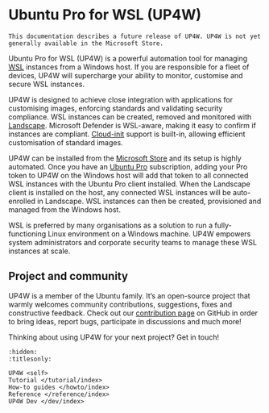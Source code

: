 # Ubuntu Pro for WSL (UP4W)
```{note}
This documentation describes a future release of UP4W. UP4W is not yet generally available in the Microsoft Store.
```

Ubuntu Pro for WSL (UP4W) is a powerful automation tool for managing [WSL](https://ubuntu.com/desktop/wsl) instances from a Windows host. If you are responsible for a fleet of devices, UP4W will supercharge your ability to monitor, customise and secure WSL instances.

UP4W is designed to achieve close integration with applications for customising images, enforcing standards and validating security compliance. WSL instances can be created, removed and monitored with [Landscape](https://ubuntu.com/landscape). Microsoft Defender is WSL-aware, making it easy to confirm if instances are compliant. [Cloud-init](https://cloudinit.readthedocs.io/en/latest/) support is built-in, allowing efficient customisation of standard images.

UP4W can be installed from the [Microsoft Store](https://apps.microsoft.com/home?hl=en-gb&gl=IE) and its setup is highly automated. Once you have an [Ubuntu Pro](https://ubuntu.com/pro) subscription, adding your Pro token to UP4W on the Windows host will add that token to all connected WSL instances with the Ubuntu Pro client installed. When the Landscape client is installed on the host, any connected WSL instances will be auto-enrolled in Landscape. WSL instances can then be created, provisioned and managed from the Windows host.

WSL is preferred by many organisations as a solution to run a fully-functioning Linux environment on a Windows machine. UP4W empowers system administrators and corporate security teams to manage these WSL instances at scale.

## Project and community

UP4W is a member of the Ubuntu family. It’s an open-source project that warmly welcomes community contributions, suggestions, fixes and constructive feedback. Check out our [contribution page](https://github.com/canonical/ubuntu-pro-for-wsl/blob/main/CONTRIBUTING.md) on GitHub in order to bring ideas, report bugs, participate in discussions and much more!

Thinking about using UP4W for your next project? Get in touch!

```{toctree}
:hidden:
:titlesonly:

UP4W <self>
Tutorial </tutorial/index>
How-to guides </howto/index>
Reference </reference/index>
UP4W Dev </dev/index>
```
